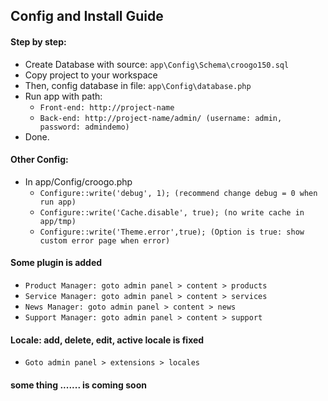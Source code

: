 ## Config and Install Guide

#### Step by step:

* Create Database with source: `app\Config\Schema\croogo150.sql`
* Copy project to your workspace
* Then, config database in file: `app\Config\database.php`
* Run app with path:
  * `Front-end: http://project-name`
  * `Back-end: http://project-name/admin/ (username: admin, password: admindemo)`
* Done.


#### Other Config:
* In app/Config/croogo.php
  * `Configure::write('debug', 1); (recommend change debug = 0 when run app)`
  * `Configure::write('Cache.disable', true); (no write cache in app/tmp)`
  * `Configure::write('Theme.error',true); (Option is true: show custom error page when error)`

#### Some plugin is added
  * `Product Manager: goto admin panel > content > products`
  * `Service Manager: goto admin panel > content > services`
  * `News Manager: goto admin panel > content > news`
  * `Support Manager: goto admin panel > content > support`

#### Locale: add, delete, edit, active locale is fixed
  * `Goto admin panel > extensions > locales`


#### some thing ....... is coming soon
